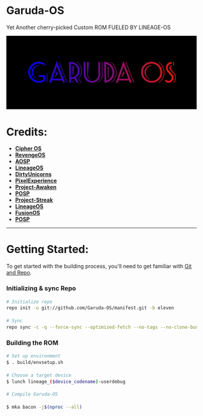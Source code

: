 # Garuda-OS

<centre> Yet Another cherry-picked Custom ROM FUELED BY LINEAGE-OS <centre/>

<img src="https://github.com/Garuda-OS/manifest/blob/eleven/banner.jpeg?raw=true">

Credits:
=======
 * [**Cipher OS**](https://github.com/CipherOS)
 * [**RevengeOS**](https://github.com/RevengeOS)
 * [**AOSP**](https://android.googlesource.com)
 * [**LineageOS**](https://github.com/LineageOS)
 * [**DirtyUnicorns**](https://github.com/dirtyunicorns)
 * [**PixelExperience**](https://github.com/PixelExperience)
 * [**Project-Awaken**](https://github.com/Project-Awaken)
 * [**POSP**](https://github.com/PotatoProject)
 * [**Project-Streak**](https://github.com/ProjectStreak)
 * [**LineageOS**](https://github.com/LineageOS)
 * [**FusionOS**](https://github.com/Fusion-OS)
 * [**POSP**](https://github.com/POSP)
-----------------------------------------------------------------------------


Getting Started:
==============

To get started with the building process, you'll need to get familiar with [Git and Repo](http://source.android.com/source/using-repo.html).

### Initializing & sync Repo ###

```bash
# Initialize repo
repo init -u git://github.com/Garuda-OS/manifest.git -b eleven

# Sync 
repo sync -c -q --force-sync --optimized-fetch --no-tags --no-clone-bundle --prune -j$(nproc --all)
```

### Building the ROM ###

```bash
# Set up environment 
$ . build/envsetup.sh

# Choose a target device 
$ lunch lineage_($device_codename)-userdebug

# Compile Garuda-OS

$ mka bacon -j$(nproc --all)
```
